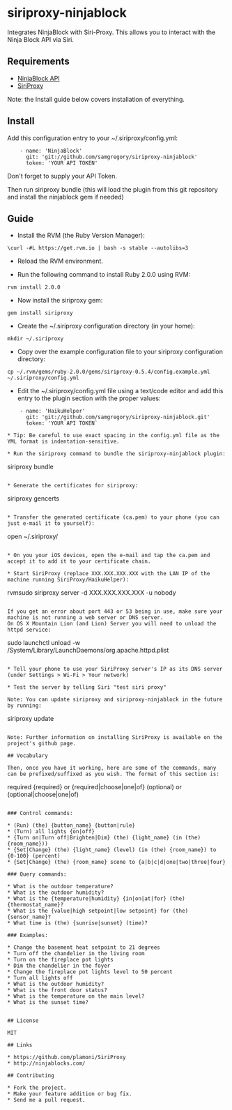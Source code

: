 # siriproxy-ninjablock

Integrates NinjaBlock with Siri-Proxy. This allows you to interact with the Ninja Block API via Siri.

## Requirements

* [NinjaBlock API](https://github.com/ninjablocks/ruby-ninja-blocks)
* [SiriProxy](https://github.com/plamoni/SiriProxy)

Note: the Install guide below covers installation of everything.

## Install

Add this configuration entry to your ~/.siriproxy/config.yml:

```
    - name: 'NinjaBlock'
      git: 'git://github.com/samgregory/siriproxy-ninjablock'
      token: 'YOUR API TOKEN'
```

Don't forget to supply your API Token.

Then run siriproxy bundle (this will load the plugin from this git repository and install the ninjablock gem if needed)

## Guide

* Install the RVM (the Ruby Version Manager):

```
\curl -#L https://get.rvm.io | bash -s stable --autolibs=3
```

* Reload the RVM environment.

* Run the following command to install Ruby 2.0.0 using RVM:

```
rvm install 2.0.0
```

* Now install the siriproxy gem:

```
gem install siriproxy
```

* Create the ~/.siriproxy configuration directory (in your home):

```
mkdir ~/.siriproxy
```

* Copy over the example configuration file to your siriproxy configuration directory:

```
cp ~/.rvm/gems/ruby-2.0.0/gems/siriproxy-0.5.4/config.example.yml ~/.siriproxy/config.yml
```

* Edit the ~/.siriproxy/config.yml file using a text/code editor and add this entry to the plugin section with the proper values:

```
    - name: 'HaikuHelper'
      git: 'git://github.com/samgregory/siriproxy-ninjablock.git'
      token: 'YOUR API TOKEN`

* Tip: Be careful to use exact spacing in the config.yml file as the YML format is indentation-sensitive.

* Run the siriproxy command to bundle the siriproxy-ninjablock plugin:

```
siriproxy bundle
```

* Generate the certificates for siriproxy:

```
siriproxy gencerts
```

* Transfer the generated certificate (ca.pem) to your phone (you can just e-mail it to yourself):

```
open ~/.siriproxy/
```

* On you your iOS devices, open the e-mail and tap the ca.pem and accept it to add it to your certificate chain.

* Start SiriProxy (replace XXX.XXX.XXX.XXX with the LAN IP of the machine running SiriProxy/HaikuHelper):

```
rvmsudo siriproxy server -d XXX.XXX.XXX.XXX -u nobody
```

If you get an error about port 443 or 53 being in use, make sure your machine is not running a web server or DNS server. 
On OS X Mountain Lion (and Lion) Server you will need to unload the httpd service:

```
sudo launchctl unload -w /System/Library/LaunchDaemons/org.apache.httpd.plist
```

* Tell your phone to use your SiriProxy server's IP as its DNS server (under Settings > Wi-Fi > Your network)

* Test the server by telling Siri "test siri proxy"

Note: You can update siriproxy and siriproxy-ninjablock in the future by running:

```
siriproxy update
```

Note: Further information on installing SiriProxy is available on the project's github page. 

## Vocabulary

Then, once you have it working, here are some of the commands, many can be prefixed/suffixed as you wish. The format of this section is:

```
required
{required} or {required|choose|one|of}
(optional) or (optional|choose|one|of)
```

### Control commands:

* (Run) (the) {button_name} {button|rule}
* (Turn) all lights {on|off}
* {Turn on|Turn off|Brighten|Dim} (the) {light_name} (in (the) {room_name}))
* {Set|Change} (the) {light_name} (level) (in (the) {room_name}) to {0-100} (percent)
* {Set|Change} (the) {room_name} scene to {a|b|c|d|one|two|three|four}

### Query commands:

* What is the outdoor temperature?
* What is the outdoor humidity?
* What is the {temperature|humidity} {in|on|at|for} (the) {thermostat_name}?
* What is the {value|high setpoint|low setpoint} for (the) {sensor_name}?
* What time is (the) {sunrise|sunset} (time)?

### Examples:

* Change the basement heat setpoint to 21 degrees
* Turn off the chandelier in the living room
* Turn on the fireplace pot lights
* Dim the chandelier in the foyer
* Change the fireplace pot lights level to 50 percent
* Turn all lights off
* What is the outdoor humidity?
* What is the front door status?
* What is the temperature on the main level?
* What is the sunset time?


## License

MIT

## Links

* https://github.com/plamoni/SiriProxy
* http://ninjablocks.com/

## Contributing

* Fork the project.
* Make your feature addition or bug fix.
* Send me a pull request.
